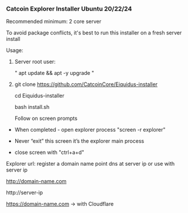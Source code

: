 
### Catcoin Explorer Installer Ubuntu 20/22/24 ###


Recommended minimum: 2 core server


To avoid package conflicts, it's best to run this installer on a fresh server install


Usage:


1) Server root user:

   " apt update && apt -y upgrade "


2) git clone https://github.com/CatcoinCore/Eiquidus-installer

   cd Eiquidus-installer

   bash install.sh
   
   Follow on screen prompts


* When completed - open explorer process "screen -r explorer"

* Never “exit” this screen it’s the explorer main process

* close screen with "ctrl+a+d"


Explorer url: register a domain name point dns at server ip or use with server ip

http://domain-name.com

http://server-ip

https://domain-name.com -> with Cloudflare
